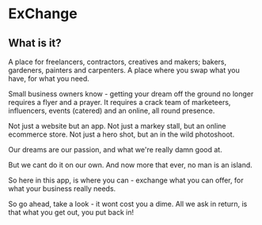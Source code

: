 # ExChange

## What is it?

A place for freelancers, contractors, creatives and makers; bakers, gardeners, painters and carpenters. A place where you swap what you have, for what you need. 

Small business owners know - getting your dream off the ground no longer requires a flyer and a prayer. It requires a crack team of marketeers, influencers, events (catered) and an online, all round presence. 

Not just a website but an app. Not just a markey stall, but an online ecommerce store. Not just a hero shot, but an in the wild photoshoot. 

Our dreams are our passion, and what we're really damn good at. 

But we cant do it on our own. And now more that ever, no man is an island. 

So here in this app, is where you can - exchange what you can offer, for what your business really needs. 

So go ahead, take a look - it wont cost you a dime. All we ask in return, is that what you get out, you put back in! 
